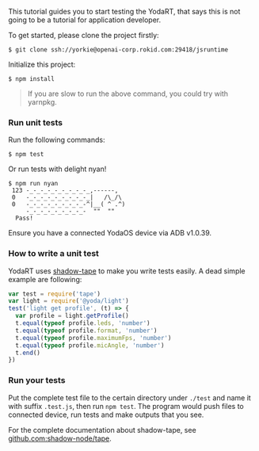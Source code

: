 
This tutorial guides you to start testing the YodaRT, that says this is not going to
be a tutorial for application developer.

To get started, please clone the project firstly:

```shell
$ git clone ssh://yorkie@openai-corp.rokid.com:29418/jsruntime
```

Initialize this project:

```shell
$ npm install
```

> If you are slow to run the above command, you could try with yarnpkg.

### Run unit tests

Run the following commands:

```shell
$ npm test
```

Or run tests with delight nyan!
```shell
$ npm run nyan
 123 -_-_-_-_-_-_-_-_-_,------,
 0   -_-_-_-_-_-_-_-_-_|   /\_/\
 0   -_-_-_-_-_-_-_-_-^|__( ^ .^)
     -_-_-_-_-_-_-_-_-  ""  ""
  Pass!
```

Ensure you have a connected YodaOS device via ADB v1.0.39.

### How to write a unit test

YodaRT uses [shadow-tape](https://github.com/shadow-node/tape) to make you write tests easily.
A dead simple example are following:

```js
var test = require('tape')
var light = require('@yoda/light')
test('light get profile', (t) => {
  var profile = light.getProfile()
  t.equal(typeof profile.leds, 'number')
  t.equal(typeof profile.format, 'number')
  t.equal(typeof profile.maximumFps, 'number')
  t.equal(typeof profile.micAngle, 'number')
  t.end()
})
```

### Run your tests

Put the complete test file to the certain directory under `./test` and name it with suffix `.test.js`, then run `npm test`. The
program would push files to connected device, run tests and make outputs that you see.

For the complete documentation about shadow-tape, see [github.com:shadow-node/tape](https://github.com/shadow-node/tape).
